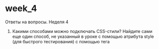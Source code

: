 # week_4

Ответы на вопросы. Неделя 4

1. Какими способами можно подключать CSS-стили? Найдите сами еще один способ, не указанный в уроке
с помощью атрибута style (для быстрого тестирования)
с помощью тега <style> (свойства css находятся в самом документе, описываются в заголовке веб-страницы)
с помощью тега <link> (подключаются стили, которые располагаются в отдельном файле - самый оптимальный способ)
с помощью команды @import (импортируется содержание css файла

2. Зачем нужен Normalize.css?
Он обеспечивает поддержку разных браузеров, чтобы сайт в разных браузерах выглядел более менее одинаково, помогает сохранять полезные настройки браузера, нормализовать стили, устанавливает единый размер шрифта, корректирует ошибки браузера.

3. Что такое CSS-директивы?
Это операторы CSS, команды, которые начинаются со знака @ и показывают CSS как себя вести.

4. В чем разница между **margin** и **padding**?
С помощью **margin** мы создаем внешний отступ от элемента, а с помощью **padding** создаем внутренние отступы, то есть содержимое элемента будет удаленно от его внутренних границ на указанные значения.

5. Как в CSS определяются приоритеты?
Когда в разных CSS-правилах есть одинаковые свойства с разными значениями, то они конфликтуют. Поэтому необходимо расставить приоритеты, чтобы определить какое из свойств важнее.
специфичность селектора разбивается на 4 группы: a,b,c,d.
полученное значение приводится к числу
селектор, обладающий большим значением специфичности, обладает и большим приоритетом
Какое из свойств будет приоритетнее - `#link .main` или `span #login`?
с этим мне сложно разобраться, пытаюсь понять по простым источникам))

6. В чем разница между CSS1 и CSS3?
CSS1 является базовой версией и не поддерживает адаптивный дизайн. CSS3 является последней версией и поддерживает адаптивный дизайн
CSS1 нельзя разбить на модули, а CSS3 можно.
CSS1 не совместим с CSS3, в то время как CSS3 совместим с CSS1
В CSS1 используются только безопасные для сети шрифты, которые каждый компьютер устанавливает и распознает, а в CSS3 используются специальные шрифты, которые можно загрузить на сервер и запустить с помощью кода CSS

7. Что такое псевдоклассы? А псевдоэлементы?
Псевдоклассы - это селекторы, которые определяют состояние уже существующих элементов, которое может меняться при определенных условиях.
Псевдоэлементы – это селекторы, которые определяют область элементов, которая изначально отсутствует в дереве документа. Эта область создается искусственно с помощью CSS.
Псевдоклассы определяют именно состояние элементов, которые уже существуют на странице, а псевдоэлементы создают области (искусственные элементы), которых изначально на веб-странице не было

8. Изучите статью про “плохие” теги [https://msiter.ru/tutorials/html-srednego-urovnya/plokhie-tegi](https://msiter.ru/tutorials/html-srednego-urovnya/plokhie-tegi) и пришлите список тегов, которые нежелательно использовать
<u>
<center>
<layer>
<blink>
<marquee>
<font>

9. Как можно подключать шрифты локально?
с помощью правила @font-face
Оно позволяет определить настройки шрифтов, а также загрузить специфичный шрифт на компьютер
При использовании этого способа файлы с шрифтами хранятся вместе с остальными файлами сайта.
Шрифты скачиваются со специальных ресурсов. После того, как шрифты загружены на компьютер, их необходимо подключить в CSS, для этого используется правило @font-face.

10. Почему не стоит использовать сокращенную запись без необходимости? И если все же использовать, как это делать правильно?
Сокращенная запись уменьшает размер кода, что очень удобно, но некоторые свойства без дополнительных значений могут потерять свою актуальность. Поэтому если уж и использовать сокращенную запись, то группируя свойства по смыслу.

11. Разберитесь самостоятельно, как сделать анимацию через CSS
Анимация в CSS делается с помощью 2 свойств:
@keyframes
animation
Объявляем правило @keyframes
Оно позволяет создавать анимацию с помощью набора ключевых кадров.
Записывается так
@keyframes имя анимации { список правил }
Эти кадры определяют какие свойства на каком шаге будут анимированы
После объявления правила @keyframes, мы можем ссылаться на него в свойстве animation, которое прописываем в стилях самого элемента для анимации.
